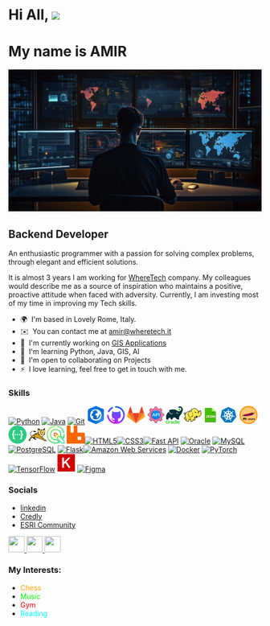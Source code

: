 
Hi All, ![](https://user-images.githubusercontent.com/18350557/176309783-0785949b-9127-417c-8b55-ab5a4333674e.gif)
============================================================================================================================
# My name is AMIR

<img src="https://github.com/AmirSarrafzadeh/AmirSarrafzadeh/blob/main/Icons/f1.png?raw=true" alt="Photo">

Backend Developer
-----------------

An enthusiastic programmer with a passion for solving complex problems, through elegant and efficient solutions.

It is almost 3 years I am working for <a href="https://wheretech.it/">WhereTech</a> company. My colleagues would describe me as a source of inspiration who maintains a positive, proactive attitude when faced with adversity. Currently, I am investing most of my time in improving my Tech skills.

* 🌍  I'm based in Lovely Rome, Italy.
* ✉️  You can contact me at [amir@wheretech.it](mailto:amir@wheretech.it)
* 🚀  I'm currently working on [GIS Applications](http://wheretech.it/)
* 🧠  I'm learning Python, Java, GIS, AI
* 🤝  I'm open to collaborating on Projects
* ⚡  I love learning, feel free to get in touch with me.

### Skills

<p align="left">
<a href="https://www.python.org/" target="_blank" rel="noreferrer"><img src="https://raw.githubusercontent.com/danielcranney/readme-generator/main/public/icons/skills/python-colored.svg" width="36" height="36" alt="Python" /></a> <a href="https://www.oracle.com/java/" target="_blank" rel="noreferrer"><img src="https://raw.githubusercontent.com/danielcranney/readme-generator/main/public/icons/skills/java-colored.svg" width="36" height="36" alt="Java" /></a> <a href="https://git-scm.com/" target="_blank" rel="noreferrer"><img src="https://raw.githubusercontent.com/danielcranney/readme-generator/main/public/icons/skills/git-colored.svg" width="36" height="36" alt="Git" /></a> <a href="https://www.arcgis.com/index.html" target="_blank" rel="noreferrer"><img src="https://github.com/AmirSarrafzadeh/AmirSarrafzadeh/blob/main/Icons/arcgis-pro.svg?raw=true" width="36" height="36" alt="ArcGIS" /></a> <a href="https://developer.mozilla.org/en-US/docs/Glossary/HTML5" target="_blank" rel="noreferrer"><img src="https://github.com/AmirSarrafzadeh/AmirSarrafzadeh/blob/main/Icons/Github.svg?raw=true" width="36" height="36" alt="Github" /></a> <a href="https://about.gitlab.com/" target="_blank" rel="noreferrer"><img src="https://github.com/AmirSarrafzadeh/AmirSarrafzadeh/blob/main/Icons/Gitlab.png?raw=true" width="36" height="36" alt="Gitlab" /></a> <a href="https://restfulapi.net/" target="_blank" rel="noreferrer"><img src="https://github.com/AmirSarrafzadeh/AmirSarrafzadeh/blob/main/Icons/Rest_api.png?raw=true" width="36" height="36" alt="Rest API" /></a><a href="https://gradle.org/" target="_blank" rel="noreferrer"><img src="https://github.com/AmirSarrafzadeh/AmirSarrafzadeh/blob/main/Icons/gradle.png?raw=true" width="36" height="36" alt="Gradle" /></a><a href="https://hadoop.apache.org/" target="_blank" rel="noreferrer"><img src="https://github.com/AmirSarrafzadeh/AmirSarrafzadeh/blob/main/Icons/hadoop.png?raw=true" width="36" height="36" alt="Hadoop" /></a><a href="https://www.json.org/json-en.html" target="_blank" rel="noreferrer"><img src="https://github.com/AmirSarrafzadeh/AmirSarrafzadeh/blob/main/Icons/json.png?raw=true" width="36" height="36" alt="Json" /></a><a href="https://kubernetes.io/" target="_blank" rel="noreferrer"><img src="https://github.com/AmirSarrafzadeh/AmirSarrafzadeh/blob/main/Icons/Kubernetes.png?raw=true" width="36" height="36" alt="Kubernetes" /></a>
<a href="https://maven.apache.org/" target="_blank" rel="noreferrer"><img src="https://github.com/AmirSarrafzadeh/AmirSarrafzadeh/blob/main/Icons/maven.png?raw=true" width="36" height="36" alt="Maven" /></a>
<a href="https://swagger.io/" target="_blank" rel="noreferrer"><img src="https://github.com/AmirSarrafzadeh/AmirSarrafzadeh/blob/main/Icons/swagger.png?raw=true" width="36" height="36" alt="Swagger" /></a>
<a href="https://tomcat.apache.org/" target="_blank" rel="noreferrer"><img src="https://github.com/AmirSarrafzadeh/AmirSarrafzadeh/blob/main/Icons/tomcat.png?raw=true" width="36" height="36" alt="Tomcat" /></a><a href="https://qgis.org/en/site/" target="_blank" rel="noreferrer"><img src="https://github.com/AmirSarrafzadeh/AmirSarrafzadeh/blob/main/Icons/qgis.svg?raw=true" width="36" height="36" alt="QGIS" /></a>
<a href="https://rabbitmq.com/" target="_blank" rel="noreferrer"><img src="https://github.com/AmirSarrafzadeh/AmirSarrafzadeh/blob/main/Icons/rabbitmq.svg?raw=true" width="36" height="36" alt="Maven" /></a><a href="https://developer.mozilla.org/en-US/docs/Glossary/HTML5" target="_blank" rel="noreferrer"><img src="https://raw.githubusercontent.com/danielcranney/readme-generator/main/public/icons/skills/html5-colored.svg" width="36" height="36" alt="HTML5" /></a><a href="https://www.w3.org/TR/CSS/#css" target="_blank" rel="noreferrer"><img src="https://raw.githubusercontent.com/danielcranney/readme-generator/main/public/icons/skills/css3-colored.svg" width="36" height="36" alt="CSS3" /></a><a href="https://fastapi.tiangolo.com/" target="_blank" rel="noreferrer"><img src="https://raw.githubusercontent.com/danielcranney/readme-generator/main/public/icons/skills/fastapi-colored.svg" width="36" height="36" alt="Fast API" /></a> <a href="https://www.oracle.com/uk/index.html" target="_blank" rel="noreferrer"><img src="https://raw.githubusercontent.com/danielcranney/readme-generator/main/public/icons/skills/oracle-colored.svg" width="36" height="36" alt="Oracle" /></a> <a href="https://www.mysql.com/" target="_blank" rel="noreferrer"><img src="https://raw.githubusercontent.com/danielcranney/readme-generator/main/public/icons/skills/mysql-colored.svg" width="36" height="36" alt="MySQL" /></a> <a href="https://www.postgresql.org/" target="_blank" rel="noreferrer"><img src="https://raw.githubusercontent.com/danielcranney/readme-generator/main/public/icons/skills/postgresql-colored.svg" width="36" height="36" alt="PostgreSQL" /></a> <a href="https://flask.palletsprojects.com/en/2.0.x/" target="_blank" rel="noreferrer"><img src="https://raw.githubusercontent.com/danielcranney/readme-generator/main/public/icons/skills/flask-colored-dark.svg" width="36" height="36" alt="Flask" /></a><a href="https://aws.amazon.com" target="_blank" rel="noreferrer"><img src="https://raw.githubusercontent.com/danielcranney/readme-generator/main/public/icons/skills/aws-colored-dark.svg" width="36" height="36" alt="Amazon Web Services" /></a> <a href="https://www.docker.com/" target="_blank" rel="noreferrer"><img src="https://raw.githubusercontent.com/danielcranney/readme-generator/main/public/icons/skills/docker-colored.svg" width="36" height="36" alt="Docker" /></a> <a href="https://pytorch.org/" target="_blank" rel="noreferrer"><img src="https://raw.githubusercontent.com/danielcranney/readme-generator/main/public/icons/skills/pytorch-colored.svg" width="36" height="36" alt="PyTorch" /></a> <a href="https://www.tensorflow.org/" target="_blank" rel="noreferrer"><img src="https://raw.githubusercontent.com/danielcranney/readme-generator/main/public/icons/skills/tensorflow-colored.svg" width="36" height="36" alt="TensorFlow" /></a>
<a href="https://keras.io/" target="_blank" rel="noreferrer"><img src="https://github.com/AmirSarrafzadeh/AmirSarrafzadeh/blob/main/Icons/keras.svg?raw=true" width="36" height="36" alt="Keras" /></a> 
<a href="https://www.figma.com/" target="_blank" rel="noreferrer"><img src="https://raw.githubusercontent.com/danielcranney/readme-generator/main/public/icons/skills/figma-colored.svg" width="36" height="36" alt="Figma" /></a>
</p>


### Socials
- <a href="https://www.linkedin.com/in/amir-sarrafzadeh/">linkedin</a> 
- <a href= "https://www.credly.com/users/amir-sarrafzadeh-arasi/badges"> Credly</a>
- <a href="https://community.esri.com/t5/user/viewprofilepage/user-id/485161">ESRI Community</a>

<p align="left"> <a href="https://www.facebook.com/amir.sarafzadeh/" target="_blank" rel="noreferrer"> <picture> <source media="(prefers-color-scheme: dark)" srcset="https://raw.githubusercontent.com/danielcranney/readme-generator/main/public/icons/socials/facebook-dark.svg" /> <source media="(prefers-color-scheme: light)" srcset="https://raw.githubusercontent.com/danielcranney/readme-generator/main/public/icons/socials/facebook.svg" /> <img src="https://raw.githubusercontent.com/danielcranney/readme-generator/main/public/icons/socials/facebook.svg" width="32" height="32" /> </picture> </a> <a href="https://www.github.com/AmirSarrafzadeh" target="_blank" rel="noreferrer"> <picture> <source media="(prefers-color-scheme: dark)" srcset="https://raw.githubusercontent.com/danielcranney/readme-generator/main/public/icons/socials/github-dark.svg" /> <source media="(prefers-color-scheme: light)" srcset="https://raw.githubusercontent.com/danielcranney/readme-generator/main/public/icons/socials/github.svg" /> <img src="https://raw.githubusercontent.com/danielcranney/readme-generator/main/public/icons/socials/github.svg" width="32" height="32" /> </picture> </a> <a href="https://www.linkedin.com/in/amir-sarrafzadeh/" target="_blank" rel="noreferrer"> <picture> <source media="(prefers-color-scheme: dark)" srcset="https://raw.githubusercontent.com/danielcranney/readme-generator/main/public/icons/socials/linkedin-dark.svg" /> <source media="(prefers-color-scheme: light)" srcset="https://raw.githubusercontent.com/danielcranney/readme-generator/main/public/icons/socials/linkedin.svg" /> <img src="https://raw.githubusercontent.com/danielcranney/readme-generator/main/public/icons/socials/linkedin.svg" width="32" height="32" /> </picture> </a></p>

### My Interests:
- <span style="color: orange">Chess</span>
- <span style="color: lime">Music</span>
- <span style="color: red">Gym</span>
- <span style="color: aqua">Reading</span>


